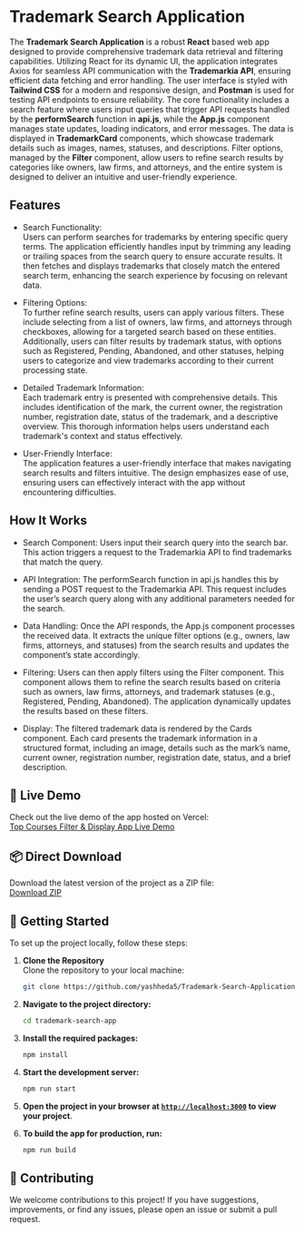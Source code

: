 # Trademark Search Application

The **Trademark Search Application** is a robust **React** based web app designed to provide comprehensive trademark data retrieval and filtering capabilities. Utilizing React for its dynamic UI, the application integrates Axios for seamless API communication with the **Trademarkia API**, ensuring efficient data fetching and error handling. The user interface is styled with **Tailwind CSS** for a modern and responsive design, and **Postman** is used for testing API endpoints to ensure reliability. The core functionality includes a search feature where users input queries that trigger API requests handled by the **performSearch** function in **api.js**, while the **App.js** component manages state updates, loading indicators, and error messages. The data is displayed in **TrademarkCard** components, which showcase trademark details such as images, names, statuses, and descriptions. Filter options, managed by the **Filter** component, allow users to refine search results by categories like owners, law firms, and attorneys, and the entire system is designed to deliver an intuitive and user-friendly experience.

## Features

* Search Functionality: </br>
Users can perform searches for trademarks by entering specific query terms. The application efficiently handles input by trimming any leading or trailing spaces from the search query to ensure accurate results. It then fetches and displays trademarks that closely match the entered search term, enhancing the search experience by focusing on relevant data.

* Filtering Options: </br>
To further refine search results, users can apply various filters. These include selecting from a list of owners, law firms, and attorneys through checkboxes, allowing for a targeted search based on these entities. Additionally, users can filter results by trademark status, with options such as Registered, Pending, Abandoned, and other statuses, helping users to categorize and view trademarks according to their current processing state.

* Detailed Trademark Information: </br>
 Each trademark entry is presented with comprehensive details. This includes identification of the mark, the current owner, the registration number, registration date, status of the trademark, and a descriptive overview. This thorough information helps users understand each trademark's context and status effectively.
 
* User-Friendly Interface: </br>
The application features a user-friendly interface that makes navigating search results and filters intuitive. The design emphasizes ease of use, ensuring users can effectively interact with the app without encountering difficulties.

## How It Works
* Search Component: Users input their search query into the search bar. This action triggers a request to the Trademarkia API to find trademarks that match the query.

* API Integration: The performSearch function in api.js handles this by sending a POST request to the Trademarkia API. This request includes the user’s search query along with any additional parameters needed for the search.

* Data Handling: Once the API responds, the App.js component processes the received data. It extracts the unique filter options (e.g., owners, law firms, attorneys, and statuses) from the search results and updates the component’s state accordingly.

* Filtering: Users can then apply filters using the Filter component. This component allows them to refine the search results based on criteria such as owners, law firms, attorneys, and trademark statuses (e.g., Registered, Pending, Abandoned). The application dynamically updates the results based on these filters.

* Display: The filtered trademark data is rendered by the Cards component. Each card presents the trademark information in a structured format, including an image, details such as the mark’s name, current owner, registration number, registration date, status, and a brief description.

## 🎯 Live Demo

Check out the live demo of the app hosted on Vercel:  
[Top Courses Filter & Display App Live Demo](https://top-courses-filter-display-app.vercel.app/)

## 📦 Direct Download

Download the latest version of the project as a ZIP file:  
[Download ZIP](https://github.com/yashheda5/Trademark-Search-Application/archive/refs/heads/main.zip)

## 🚀 Getting Started

To set up the project locally, follow these steps:

1. **Clone the Repository**  
   Clone the repository to your local machine:
   ```sh
   git clone https://github.com/yashheda5/Trademark-Search-Application.git
    ```

2. **Navigate to the project directory:**
    ```sh
    cd trademark-search-app
    ```

3. **Install the required packages:**
    ```sh
    npm install
    ```

4. **Start the development server:**
    ```sh
    npm run start
    ```

5. **Open the project in your browser at [`http://localhost:3000`](http://localhost:3000) to view your project**.

6. **To build the app for production, run:**
    ```sh
    npm run build
    ```

## 🤝 Contributing

We welcome contributions to this project! If you have suggestions, improvements, or find any issues, please open an issue or submit a pull request.
